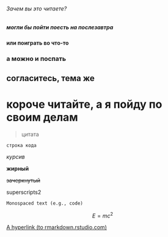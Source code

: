 ###### Зачем вы это читаете? ######
##### могли бы пойти поесть на послезавтра #####
#### или поиграть во что-то ####
### а можно и поспать ###
## согласитесь, тема же ##
# короче читайте, а я пойду по своим делам #
> цитата

`строка кода`

*курсив*

**жирный**

~~зачеркнутый~~

superscripts2

``Monospaced text (e.g., code)``

$$ E=mc^2 $$

[A hyperlink (to rmarkdown.rstudio.com)](http://rmarkdown.rstudio.com/)
